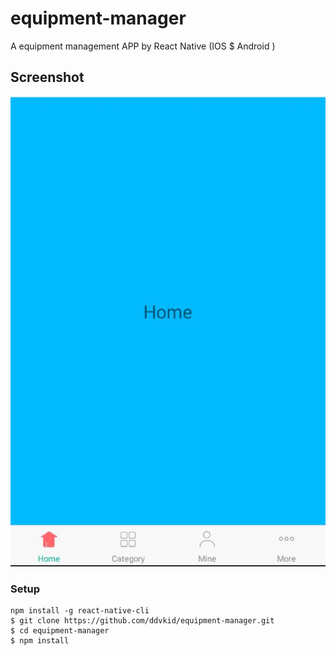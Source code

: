 # equipment-manager
A equipment management APP by React Native (IOS $ Android )
## Screenshot

![Starter](./screenshots/home.jpg)

### Setup

```
npm install -g react-native-cli
$ git clone https://github.com/ddvkid/equipment-manager.git
$ cd equipment-manager
$ npm install
```

